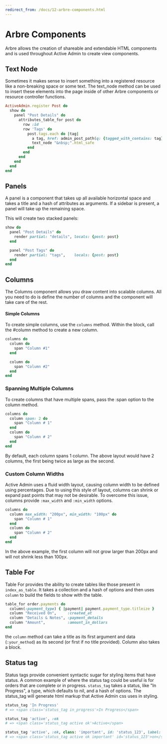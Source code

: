 ```yaml
---
redirect_from: /docs/12-arbre-components.html
---
```

# Arbre Components

Arbre allows the creation of shareable and extendable HTML components and is
used throughout Active Admin to create view components.

## Text Node

Sometimes it makes sense to insert something into a registered resource like a
non-breaking space or some text. The text_node method can be used to insert
these elements into the page inside of other Arbre components or resource
controller functions.

```ruby
ActiveAdmin.register Post do
  show do
    panel "Post Details" do
      attributes_table_for post do
        row :id
        row 'Tags' do
          post.tags.each do |tag|
            a tag, href: admin_post_path(q: {tagged_with_contains: tag})          
            text_node "&nbsp;".html_safe
          end
        end
      end
    end
  end
end
```

## Panels

A panel is a component that takes up all available horizontal space and takes a
title and a hash of attributes as arguments. If a sidebar is present, a panel
will take up the remaining space.

This will create two stacked panels:

```ruby
show do
  panel "Post Details" do
    render partial: "details", locals: {post: post}
  end

  panel "Post Tags" do
    render partial: "tags",    locals: {post: post}
  end
end
```

## Columns

The Columns component allows you draw content into scalable columns. All you
need to do is define the number of columns and the component will take care of
the rest.

#### Simple Columns

To create simple columns, use the `columns` method. Within the block, call
the #column method to create a new column.

```ruby
columns do
  column do
    span "Column #1"
  end

  column do
    span "Column #2"
  end
end
```

### Spanning Multiple Columns

To create columns that have multiple spans, pass the :span option to the column
method.

```ruby
columns do
  column span: 2 do
    span "Column # 1"
  end
  column do
    span "Column # 2"
  end
end
```

By default, each column spans 1 column. The above layout would have 2 columns,
the first being twice as large as the second.

### Custom Column Widths

Active Admin uses a fluid width layout, causing column width to be defined
using percentages. Due to using this style of layout, columns can shrink or
expand past points that may not be desirable. To overcome this issue,
columns provide `:max_width` and `:min_width` options.

```ruby
columns do
  column max_width: "200px", min_width: "100px" do
    span "Column # 1"
  end
  column do
    span "Column # 2"
  end
end
```

In the above example, the first column will not grow larger than 200px and will
not shrink less than 100px.

## Table For

Table For provides the ability to create tables like those present
in `index_as_table`. It takes a collection and a hash of options and then
uses `column` to build the fields to show with the table.

```ruby
table_for order.payments do
  column(:payment_type) { |payment| payment.payment_type.titleize }
  column "Received On",     :created_at
  column "Details & Notes", :payment_details
  column "Amount",          :amount_in_dollars
end
```

the `column` method can take a title as its first argument and data
(`:your_method`) as its second (or first if no title provided). Column also
takes a block.

## Status tag

Status tags provide convenient syntactic sugar for styling items that have
status. A common example of where the status tag could be useful is for orders
that are complete or in progress. `status_tag` takes a status, like
"In Progress", a type, which defaults to nil, and a hash of options. The
status_tag will generate html markup that Active Admin css uses in styling.

```ruby
status_tag 'In Progress'
# => <span class='status_tag in_progress'>In Progress</span>

status_tag 'active', :ok
# => <span class='status_tag active ok'>Active</span>

status_tag 'active', :ok, class: 'important', id: 'status_123', label: 'on'
# => <span class='status_tag active ok important' id='status_123'>on</span>
```
